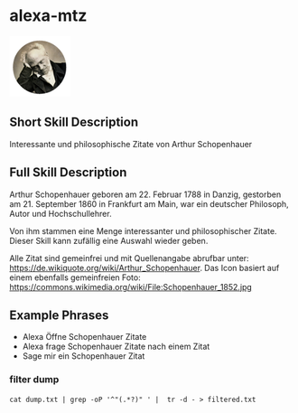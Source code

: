 # alexa-mtz
![Arthur Schopenhauer](img/icon_s.png)


## Short Skill Description
Interessante und philosophische Zitate von Arthur Schopenhauer

## Full Skill Description
Arthur Schopenhauer geboren am 22. Februar 1788 in Danzig, gestorben am 21. September 1860 in Frankfurt am Main, war ein deutscher Philosoph, Autor und Hochschullehrer.

Von ihm stammen eine Menge interessanter und philosophischer Zitate. Dieser Skill kann zufällig eine Auswahl wieder geben.

Alle Zitat sind gemeinfrei und mit Quellenangabe abrufbar unter: https://de.wikiquote.org/wiki/Arthur_Schopenhauer. Das Icon basiert auf einem ebenfalls gemeinfreien Foto: https://commons.wikimedia.org/wiki/File:Schopenhauer_1852.jpg

## Example Phrases
* Alexa Öffne Schopenhauer Zitate
* Alexa frage Schopenhauer Zitate nach einem Zitat
* Sage mir ein Schopenhauer Zitat

### filter dump
```
cat dump.txt | grep -oP '^"(.*?)" ' |  tr -d - > filtered.txt
```
